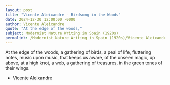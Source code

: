 ```yaml
---
layout: post
title: "Vicente Aleixandre - Birdsong in the Woods"
date: 2024-12-30 12:00:00 -0000
author: Vicente Aleixandre
quote: "At the edge of the woods,"
subject: Modernist Nature Writing in Spain (1920s)
permalink: /Modernist Nature Writing in Spain (1920s)/Vicente Aleixandre/Vicente Aleixandre - Birdsong in the Woods
---
```


At the edge of the woods,
a gathering of birds,
a peal of life,
fluttering notes,
music upon music,
that keeps us aware,
of the unseen magic,
up above,
at a high knot,
a web, a gathering of treasures,
in the green tones of their wings.

- Vicente Aleixandre
